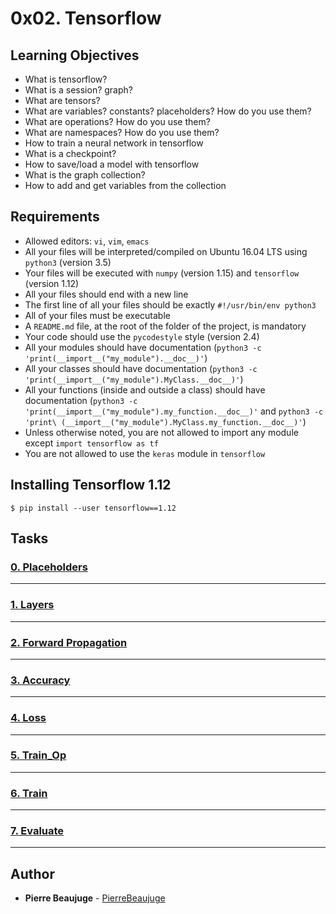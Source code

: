 # 0x02. Tensorflow

## Learning Objectives

- What is tensorflow?
- What is a session? graph?
- What are tensors?
- What are variables? constants? placeholders? How do you use them?
- What are operations? How do you use them?
- What are namespaces? How do you use them?
- How to train a neural network in tensorflow
- What is a checkpoint?
- How to save/load a model with tensorflow
- What is the graph collection?
- How to add and get variables from the collection

## Requirements

- Allowed editors: `vi`, `vim`, `emacs`
- All your files will be interpreted/compiled on Ubuntu 16.04 LTS using `python3` (version 3.5)
- Your files will be executed with `numpy` (version 1.15) and `tensorflow` (version 1.12)
- All your files should end with a new line
- The first line of all your files should be exactly `#!/usr/bin/env python3`
- All of your files must be executable
- A `README.md` file, at the root of the folder of the project, is mandatory
- Your code should use the `pycodestyle` style (version 2.4)
- All your modules should have documentation (`python3 -c 'print(__import__("my_module").__doc__)'`)
- All your classes should have documentation (`python3 -c 'print(__import__("my_module").MyClass.__doc__)'`)
- All your functions (inside and outside a class) should have documentation (`python3 -c 'print(__import__("my_module").my_function.__doc__)'` and `python3 -c 'print\
(__import__("my_module").MyClass.my_function.__doc__)'`)
- Unless otherwise noted, you are not allowed to import any module except `import tensorflow as tf`
- You are not allowed to use the `keras` module in `tensorflow`

## Installing Tensorflow 1.12

```
$ pip install --user tensorflow==1.12
```

## Tasks

### [0. Placeholders](./0-create_placeholders.py)

---

### [1. Layers](./1-create_layer.py)

---

### [2. Forward Propagation](./2-forward_prop.py)

---

### [3. Accuracy](./3-calculate_accuracy.py)

---

### [4. Loss](./4-calculate_loss.py)

---

### [5. Train_Op](./5-create_train_op.py)

---

### [6. Train](./6-train.py)

---

### [7. Evaluate](./7-evaluate.py)

---

## Author

- **Pierre Beaujuge** - [PierreBeaujuge](https://github.com/PierreBeaujuge)